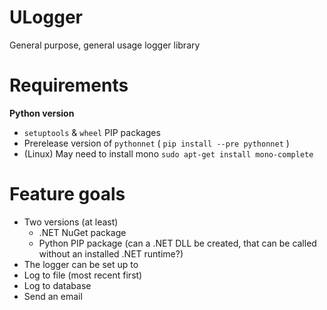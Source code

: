 # ULogger
General purpose, general usage logger library

# Requirements
**Python version**
- `setuptools` & `wheel` PIP packages
- Prerelease version of `pythonnet` ( `pip install --pre pythonnet` )
- (Linux) May need to install mono `sudo apt-get install mono-complete`

# Feature goals
- Two versions (at least)
  - .NET NuGet package
  - Python PIP package (can a .NET DLL be created, that can be called without an installed .NET runtime?)
 - The logger can be set up to
  - Log to file (most recent first)
  - Log to database
  - Send an email
